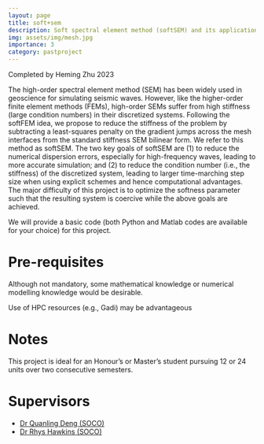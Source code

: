 ```yaml
---
layout: page
title: soft+sem
description: Soft spectral element method (softSEM) and its application to seismic wave simulation 
img: assets/img/mesh.jpg
importance: 3
category: pastproject
---
```


Completed by Heming Zhu 2023

The high-order spectral element method (SEM) has been widely used in geoscience for simulating seismic waves.
However, like the higher-order finite element methods (FEMs), high-order SEMs suffer from high stiffness
(large condition numbers) in their discretized systems. Following the softFEM idea, we propose to reduce the
stiffness of the problem by subtracting a least-squares penalty on the gradient jumps across the mesh interfaces
from the standard stiffness SEM bilinear form. We refer to this method as softSEM. The two key goals of softSEM
are (1) to reduce the numerical dispersion errors, especially for high-frequency waves, leading to more accurate
simulation; and (2) to reduce the condition number (i.e., the stiffness) of the discretized system, leading to
larger time-marching step size when using explicit schemes and hence computational advantages. The major
difficulty of this project is to optimize the softness parameter such that the resulting system is coercive while the above goals are achieved.

We will provide a basic code (both Python and Matlab codes are available for your choice) for this project.

# Pre-requisites

Although not mandatory, some mathematical knowledge or numerical modelling knowledge would be desirable.

Use of HPC resources (e.g., Gadi) may be advantageous

# Notes

This project is ideal for an Honour’s or Master’s student pursuing 12 or 24 units over two consecutive semesters.

# Supervisors

- [Dr Quanling Deng (SOCO)](https://comp.anu.edu.au/people/quanling-deng/)
- [Dr Rhys Hawkins (SOCO)](https://comp.anu.edu.au/people/rhys-hawkins/)
